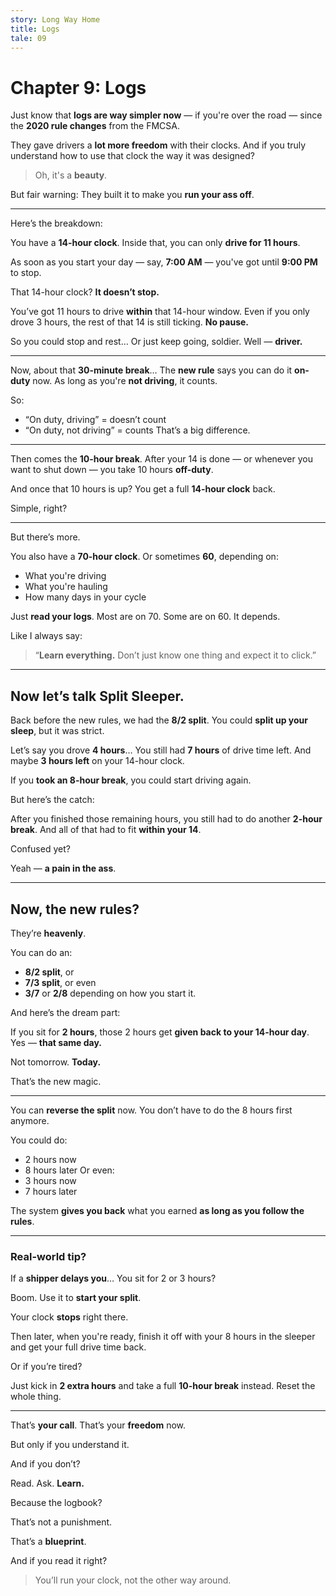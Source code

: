 ```yaml
---
story: Long Way Home
title: Logs
tale: 09
---
```


# Chapter 9: Logs

Just know that **logs are way simpler now**
— if you're over the road —
since the **2020 rule changes** from the FMCSA.

They gave drivers a **lot more freedom** with their clocks.
And if you truly understand how to use that clock
the way it was designed?

> Oh, it's a **beauty**.

But fair warning:
They built it to make you **run your ass off**.

---

Here’s the breakdown:

You have a **14-hour clock**.
Inside that, you can only **drive for 11 hours**.

As soon as you start your day — say, **7:00 AM** —
you've got until **9:00 PM** to stop.

That 14-hour clock?
**It doesn’t stop.**

You’ve got 11 hours to drive **within** that 14-hour window.
Even if you only drove 3 hours,
the rest of that 14 is still ticking.
**No pause.**

So you could stop and rest…
Or just keep going, soldier.
Well — **driver.**

---

Now, about that **30-minute break**…
The **new rule** says you can do it **on-duty** now.
As long as you're **not driving**, it counts.

So:
- “On duty, driving” = doesn’t count
- “On duty, not driving” = counts
That’s a big difference.

---

Then comes the **10-hour break**.
After your 14 is done — or whenever you want to shut down —
you take 10 hours **off-duty**.

And once that 10 hours is up?
You get a full **14-hour clock** back.

Simple, right?

---

But there’s more.

You also have a **70-hour clock**.
Or sometimes **60**, depending on:
- What you're driving
- What you're hauling
- How many days in your cycle

Just **read your logs**.
Most are on 70. Some are on 60.
It depends.

Like I always say:
> “**Learn everything.**
> Don’t just know one thing and expect it to click.”

---

## Now let’s talk **Split Sleeper**.

Back before the new rules,
we had the **8/2 split**.
You could **split up your sleep**, but it was strict.

Let’s say you drove **4 hours**…
You still had **7 hours** of drive time left.
And maybe **3 hours left** on your 14-hour clock.

If you **took an 8-hour break**,
you could start driving again.

But here’s the catch:

After you finished those remaining hours,
you still had to do another **2-hour break**.
And all of that had to fit **within your 14**.

Confused yet?

Yeah — **a pain in the ass**.

---

## Now, the new rules?

They’re **heavenly**.

You can do an:
- **8/2 split**, or
- **7/3 split**, or even
- **3/7** or **2/8** depending on how you start it.

And here’s the dream part:

If you sit for **2 hours**,
those 2 hours get **given back to your 14-hour day**.
Yes — **that same day.**

Not tomorrow. **Today.**

That’s the new magic.

---

You can **reverse the split** now.
You don’t have to do the 8 hours first anymore.

You could do:
- 2 hours now
- 8 hours later
Or even:
- 3 hours now
- 7 hours later

The system **gives you back** what you earned
**as long as you follow the rules**.

---

### Real-world tip?

If a **shipper delays you**…
You sit for 2 or 3 hours?

Boom.
Use it to **start your split**.

Your clock **stops** right there.

Then later, when you're ready,
finish it off with your 8 hours in the sleeper
and get your full drive time back.

Or if you’re tired?

Just kick in **2 extra hours**
and take a full **10-hour break** instead.
Reset the whole thing.

---

That’s **your call**.
That’s your **freedom** now.

But only if you understand it.

And if you don’t?

Read.
Ask.
**Learn.**

Because the logbook?

That’s not a punishment.

That’s a **blueprint**.

And if you read it right?

> You’ll run your clock, not the other way around.
